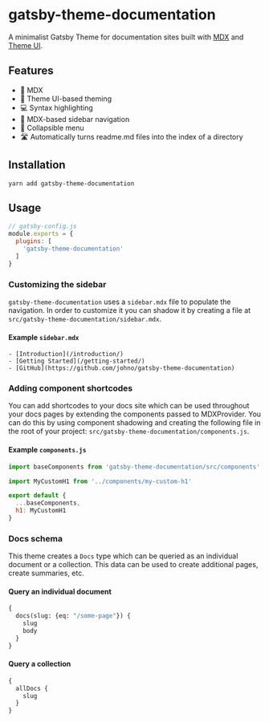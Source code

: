 # gatsby-theme-documentation

A minimalist Gatsby Theme for documentation sites built with
[MDX](https://mdxjs.com) and [Theme UI](https://theme-ui.com).

## Features

- 📑 MDX
- 🎨 Theme UI-based theming
- 💻 Syntax highlighting
- 📰 MDX-based sidebar navigation
- 🍔 Collapsible menu
- 🛣 Automatically turns readme.md files into the index of a directory

## Installation

```
yarn add gatsby-theme-documentation
```

## Usage

```js
// gatsby-config.js
module.exports = {
  plugins: [
    'gatsby-theme-documentation'
  ]
}
```

### Customizing the sidebar

`gatsby-theme-documentation` uses a `sidebar.mdx` file to populate the navigation.
In order to customize it you can shadow it by creating a file at
`src/gatsby-theme-documentation/sidebar.mdx`.

#### Example `sidebar.mdx`

```mdx
- [Introduction](/introduction/)
- [Getting Started](/getting-started/)
- [GitHub](https://github.com/johno/gatsby-theme-documentation)
```

### Adding component shortcodes

You can add shortcodes to your docs site which can be used throughout
your docs pages by extending the components passed to MDXProvider. You
can do this by using component shadowing and creating the following file
in the root of your project: `src/gatsby-theme-documentation/components.js`.

#### Example `components.js`

```js
import baseComponents from 'gatsby-theme-documentation/src/components'

import MyCustomH1 from '../components/my-custom-h1'

export default {
  ...baseComponents,
  h1: MyCustomH1
}
```

### Docs schema

This theme creates a `Docs` type which can be queried as
an individual document or a collection. This data can be
used to create additional pages, create summaries, etc.

#### Query an individual document

```graphql
{
  docs(slug: {eq: "/some-page"}) {
    slug
    body
  }
}
```

#### Query a collection

```graphql
{
  allDocs {
    slug
  }
}
```
